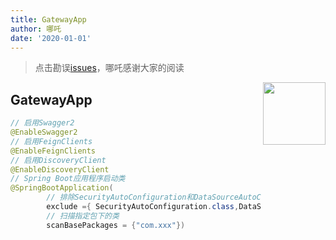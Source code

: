 ```yaml
---
title: GatewayApp
author: 哪吒
date: '2020-01-01'
---
```


> 点击勘误[issues](https://github.com/webVueBlog/JavaPlusDoc/issues)，哪吒感谢大家的阅读

<img align="right" width="100" src="https://cdn.jsdelivr.net/gh/YunYouJun/yun/images/yun-alpha-compressed.png">

## GatewayApp

```java
// 启用Swagger2
@EnableSwagger2
// 启用FeignClients
@EnableFeignClients
// 启用DiscoveryClient
@EnableDiscoveryClient
// Spring Boot应用程序启动类
@SpringBootApplication(
        // 排除SecurityAutoConfiguration和DataSourceAutoConfiguration
        exclude ={ SecurityAutoConfiguration.class,DataSourceAutoConfiguration.class},
        // 扫描指定包下的类
        scanBasePackages = {"com.xxx"})
```
